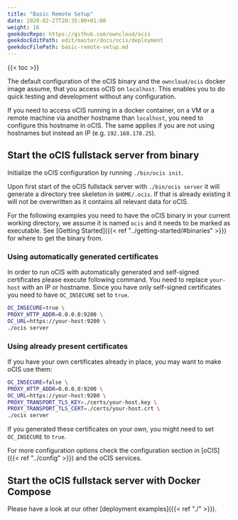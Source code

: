```yaml
---
title: "Basic Remote Setup"
date: 2020-02-27T20:35:00+01:00
weight: 16
geekdocRepo: https://github.com/owncloud/ocis
geekdocEditPath: edit/master/docs/ocis/deployment
geekdocFilePath: basic-remote-setup.md
---
```


{{< toc >}}

The default configuration of the oCIS binary and the `owncloud/ocis` docker image assume, that you access oCIS on `localhost`. This enables you to do quick testing and development without any configuration.

If you need to access oCIS running in a docker container, on a VM or a remote machine via another hostname than `localhost`, you need to configure this hostname in oCIS. The same applies if you are not using hostnames but instead an IP (e.g. `192.168.178.25`).

## Start the oCIS fullstack server from binary

Initialize the oCIS configuration by running `./bin/ocis init`.

Upon first start of the oCIS fullstack server with `./bin/ocis server` it will generate a directory tree skeleton in `$HOME/.ocis`. If that is already existing it will not be overwritten as it contains all relevant data for oCIS.

For the following examples you need to have the oCIS binary in your current working directory, we assume it is named `ocis` and it needs to be marked as executable. See [Getting Started]({{< ref "../getting-started/#binaries" >}}) for where to get the binary from.

### Using automatically generated certificates

In order to run oCIS with automatically generated and self-signed certificates please execute following command. You need to replace `your-host` with an IP or hostname. Since you have only self-signed certificates you need to have `OC_INSECURE` set to `true`.

```bash
OC_INSECURE=true \
PROXY_HTTP_ADDR=0.0.0.0:9200 \
OC_URL=https://your-host:9200 \
./ocis server
```

### Using already present certificates

If you have your own certificates already in place, you may want to make oCIS use them:

```bash
OC_INSECURE=false \
PROXY_HTTP_ADDR=0.0.0.0:9200 \
OC_URL=https://your-host:9200 \
PROXY_TRANSPORT_TLS_KEY=./certs/your-host.key \
PROXY_TRANSPORT_TLS_CERT=./certs/your-host.crt \
./ocis server
```

If you generated these certificates on your own, you might need to set `OC_INSECURE` to `true`.

For more configuration options check the configuration section in [oCIS]({{< ref "../config" >}}) and the oCIS services.

## Start the oCIS fullstack server with Docker Compose

Please have a look at our other [deployment examples]({{< ref "./" >}}).
